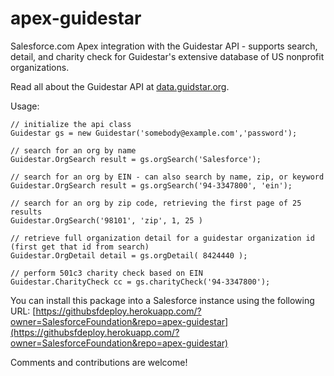 apex-guidestar
==============

Salesforce.com Apex integration with the Guidestar API - supports search, detail, and charity check for Guidestar's extensive database of US nonprofit organizations.

Read all about the Guidestar API at [data.guidstar.org](https://data.guidestar.org/). 

Usage:

	// initialize the api class
    Guidestar gs = new Guidestar('somebody@example.com','password');    

    // search for an org by name
    Guidestar.OrgSearch result = gs.orgSearch('Salesforce');

    // search for an org by EIN - can also search by name, zip, or keyword
    Guidestar.OrgSearch result = gs.orgSearch('94-3347800', 'ein');

    // search for an org by zip code, retrieving the first page of 25 results
	Guidestar.OrgSearch('98101', 'zip', 1, 25 )

    // retrieve full organization detail for a guidestar organization id (first get that id from search)
    Guidestar.OrgDetail detail = gs.orgDetail( 8424440 );

    // perform 501c3 charity check based on EIN
    Guidestar.CharityCheck cc = gs.charityCheck('94-3347800');


You can install this package into a Salesforce instance using the following URL:
  [https://githubsfdeploy.herokuapp.com/?owner=SalesforceFoundation&repo=apex-guidestar](https://githubsfdeploy.herokuapp.com/?owner=SalesforceFoundation&repo=apex-guidestar)


Comments and contributions are welcome!
